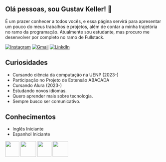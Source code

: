 ## Olá pessoas, sou Gustav Keller! 🤙
 
  É um prazer conhecer a todos vocês, e essa página servirá para apresentar um pouco do meus trabalhos e projetos, além de contar a minha trajetória no ramo da programação.
  Atualmente sou estudante, mas procuro me desenvolver por completo no ramo de Fullstack.
  
[![Instagram](https://img.shields.io/badge/Instagram-E4405F?style=for-the-badge&logo=instagram&logoColor=white)](https://www.instagram.com/gustav.keller.587/) [![Gmail](https://img.shields.io/badge/Gmail-D14836?style=for-the-badge&logo=gmail&logoColor=white)](https://mail.google.com/mail/u/0/#sent?compose=GTvVlcRwRQMVMsbNmshmtbfRFKCpnhZTLjhktjqzWfqnZKJKSSKNlThlVzPTkTMNDhBzlGgBlVrxC) [![LinkdIn](https://img.shields.io/badge/LinkedIn-0077B5?style=for-the-badge&logo=linkedin&logoColor=white)](https://www.linkedin.com/in/gustav-keller-164674271/)

## Curiosidades
 -  Cursando ciência da computação na UENP (2023-)
 -  Participação no Projeto de Extensão ABACADA
 -  Cursando Alura (2023-)
 -  Estudando novos idiomas.
 -  Quero aprender mais sobre tecnologia.
 -  Sempre busco ser comunicativo.

## Conhecimentos
- Inglês Iniciante
- Espanhol Iniciante

<img src="https://github.com/gustavkeller-23/gustavkeller-23/assets/124906037/37613a57-e3e6-4734-8b89-d81b09497f32" width="45" height="50">
<img src="https://github.com/gustavkeller-23/gustavkeller-23/assets/124906037/42d77fbb-13f6-45bc-8c33-9aa999810160" width="50" height="50">
<img src="https://github.com/gustavkeller-23/gustavkeller-23/assets/124906037/fbf1891f-8a69-42ee-9911-6f4607f822a2" width="45" height="50">
<img src="https://github.com/gustavkeller-23/gustavkeller-23/assets/124906037/c655fcb8-b65a-44b6-99c1-9d0577f16a2f" width="50" height="50">
